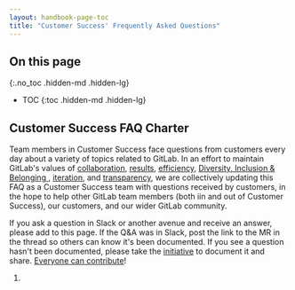 ```yaml
---
layout: handbook-page-toc
title: "Customer Success' Frequently Asked Questions"
---
```


## On this page
{:.no_toc .hidden-md .hidden-lg}

- TOC
{:toc .hidden-md .hidden-lg}

## Customer Success FAQ Charter
Team members in Customer Success face questions from customers every day about a variety of topics related to GitLab. In an effort to maintain GitLab's values of [collaboration](/handbook/values/#collaboration), [results](/handbook/values/#results), [efficiency](/handbook/values/#efficiency), [Diversity, Inclusion & Belonging ](/handbook/values/#diversity--inclusion), [iteration](/handbook/values/#iteration), and [transparency](/handbook/values/#transparency), we are collectively updating this FAQ as a Customer Success team with questions received by customers, in the hope to help other GitLab team members (both iin and out of Customer Success), our customers, and our wider GitLab community.

If you ask a question in Slack or another avenue and receive an answer, please add to this page. If the Q&A was in Slack, post the link to the MR in the thread so others can know it's been documented. If you see a question hasn't been documented, please take the [initiative](/handbook/values/#short-toes) to document it and share. [Everyone can contribute](https://about.gitlab.com/company/strategy/#mission)!

1.  
